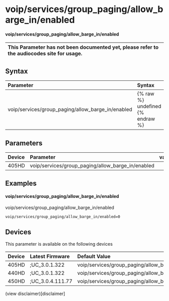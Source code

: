 ﻿---
description: voip/services/group_paging/allow_barge_in/enabled
search:
    keywords: ['voip','services','group_paging','allow_barge_in','enabled']
---

# voip/services/group_paging/allow_barge_in/enabled

#### voip/services/group_paging/allow_barge_in/enabled


| This Parameter has not been documented yet, please refer to the audiocodes site for usage.  |
| :--- |

## Syntax
| Parameter | Syntax |
| :--- | :--- |
|voip/services/group_paging/allow_barge_in/enabled | {% raw %} undefined {% endraw %} |

## Parameters
|Device|Parameter|value|Description|
|:---|:---|:---|:---|
| 405HD | voip/services/group_paging/allow_barge_in/enabled |  |  |

## Examples
#### voip/services/group_paging/allow_barge_in/enabled

voip/services/group_paging/allow_barge_in/enabled

```
voip/services/group_paging/allow_barge_in/enabled=0
```

## Devices
This parameter is available on the following devices

| Device | Latest Firmware | Default Value |
|:---|:---|:---|
| 405HD | ;UC_3.0.1.322 | voip/services/group_paging/allow_barge_in/enabled=0 
| 440HD | ;UC_3.0.1.322 | voip/services/group_paging/allow_barge_in/enabled=0 
| 450HD | ;UC_3.0.4.111.77 | voip/services/group_paging/allow_barge_in/enabled=0 

(view disclaimer)[disclaimer]
